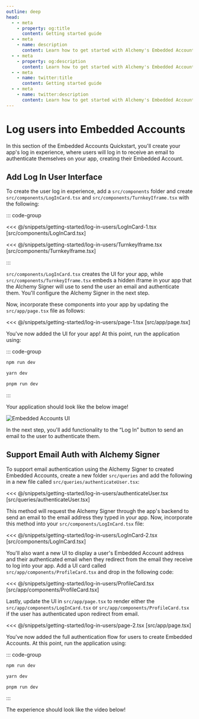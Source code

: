 ```yaml
---
outline: deep
head:
  - - meta
    - property: og:title
      content: Getting started guide
  - - meta
    - name: description
      content: Learn how to get started with Alchemy's Embedded Accounts using Account Kit and the Alchemy Signer, Modular Smart Contract Account, Rundler and Gas Manager.
  - - meta
    - property: og:description
      content: Learn how to get started with Alchemy's Embedded Accounts using Account Kit and the Alchemy Signer, Modular Smart Contract Account, Rundler and Gas Manager.
  - - meta
    - name: twitter:title
      content: Getting started guide
  - - meta
    - name: twitter:description
      content: Learn how to get started with Alchemy's Embedded Accounts using Account Kit and the Alchemy Signer, Modular Smart Contract Account, Rundler and Gas Manager.
---
```


# Log users into Embedded Accounts

In this section of the Embedded Accounts Quickstart, you'll create your app's log in experience, where users will log in to receive an email to authenticate themselves on your app, creating their Embedded Account.

## Add Log In User Interface

To create the user log in experience, add a `src/components` folder and create `src/components/LogInCard.tsx` and `src/components/TurnkeyIframe.tsx` with the following:

::: code-group

<<< @/snippets/getting-started/log-in-users/LogInCard-1.tsx [src/components/LogInCard.tsx]

<<< @/snippets/getting-started/log-in-users/TurnkeyIframe.tsx [src/components/TurnkeyIframe.tsx]

:::

`src/components/LogInCard.tsx` creates the UI for your app, while `src/components/TurnkeyIframe.tsx` embeds a hidden iframe in your app that the Alchemy Signer will use to send the user an email and authenticate them. You'll configure the Alchemy Signer in the next step.

Now, incorporate these components into your app by updating the `src/app/page.tsx` file as follows:

<<< @/snippets/getting-started/log-in-users/page-1.tsx [src/app/page.tsx]

You've now added the UI for your app! At this point, run the application using:

::: code-group

```bash [npm]
npm run dev
```

```bash [yarn]
yarn dev
```

```bash [pnpm]
pnpm run dev
```

:::

Your application should look like the below image!

<img src="/images/getting-started/embedded-accounts-ui.png" alt="Embedded Accounts UI" />

In the next step, you'll add functionality to the “Log In” button to send an email to the user to authenticate them.

## Support Email Auth with Alchemy Signer

To support email authentication using the Alchemy Signer to created Embedded Accounts, create a new folder `src/queries` and add the following in a new file called `src/queries/authenticateUser.tsx`:

<<< @/snippets/getting-started/log-in-users/authenticateUser.tsx [src/queries/authenticateUser.tsx]

This method will request the Alchemy Signer through the app's backend to send an email to the email address they typed in your app. Now, incorporate this method into your `src/components/LogInCard.tsx` file:

<<< @/snippets/getting-started/log-in-users/LogInCard-2.tsx [src/components/LogInCard.tsx]

You'll also want a new UI to display a user's Embedded Account address and their authenticated email when they redirect from the email they receive to log into your app. Add a UI card called `src/app/components/ProfileCard.tsx` and drop in the following code:

<<< @/snippets/getting-started/log-in-users/ProfileCard.tsx [src/app/components/ProfileCard.tsx]

Lastly, update the UI in `src/app/page.tsx` to render either the `src/app/components/LogInCard.tsx` or `src/app/components/ProfileCard.tsx` if the user has authenticated upon redirect from email.

<<< @/snippets/getting-started/log-in-users/page-2.tsx [src/app/page.tsx]

You've now added the full authentication flow for users to create Embedded Accounts. At this point, run the application using:

::: code-group

```bash [npm]
npm run dev
```

```bash [yarn]
yarn dev
```

```bash [pnpm]
pnpm run dev
```

:::

The experience should look like the video below!

<VideoEmbed src="/videos/embedded-accounts-auth.mp4" />

